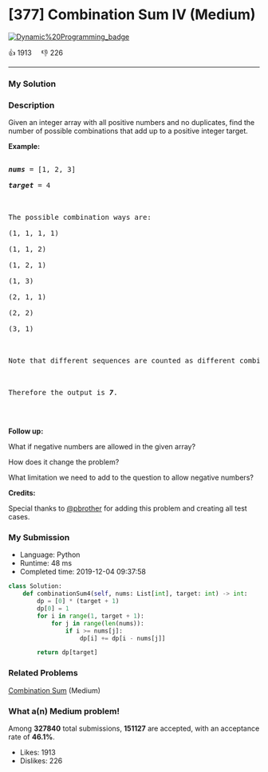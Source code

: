 # [377] Combination Sum IV (Medium)

[![Dynamic%20Programming_badge](https://img.shields.io/badge/topic-Dynamic%20Programming-green.svg)](https://leetcode.com/problems/combination-sum-iv/) 

:+1: 1913 &nbsp; &nbsp; :thumbsdown: 226

---

### My Solution


### Description
<p>Given an integer array with all positive numbers and no duplicates, find the number of possible combinations that add up to a positive integer target.</p>

<p><b>Example:</b></p>

<pre>
<i><b>nums</b></i> = [1, 2, 3]
<i><b>target</b></i> = 4

The possible combination ways are:
(1, 1, 1, 1)
(1, 1, 2)
(1, 2, 1)
(1, 3)
(2, 1, 1)
(2, 2)
(3, 1)

Note that different sequences are counted as different combinations.

Therefore the output is <i><b>7</b></i>.
</pre>

<p>&nbsp;</p>

<p><b>Follow up:</b><br />
What if negative numbers are allowed in the given array?<br />
How does it change the problem?<br />
What limitation we need to add to the question to allow negative numbers?</p>

<p><b>Credits:</b><br />
Special thanks to <a href="https://leetcode.com/pbrother/">@pbrother</a> for adding this problem and creating all test cases.</p>



### My Submission

- Language: Python
- Runtime: 48 ms
- Completed time: 2019-12-04 09:37:58

```Python
class Solution:
    def combinationSum4(self, nums: List[int], target: int) -> int:
        dp = [0] * (target + 1)
        dp[0] = 1
        for i in range(1, target + 1):
            for j in range(len(nums)):
                if i >= nums[j]:
                    dp[i] += dp[i - nums[j]]

        return dp[target]        
```


### Related Problems
[Combination Sum](https://leetcode.com/problems/combination-sum/) (Medium) <br>



### What a(n) Medium problem!
Among **327840** total submissions, **151127** are accepted, with an acceptance rate of **46.1%**. <br>

- Likes: 1913
- Dislikes: 226

